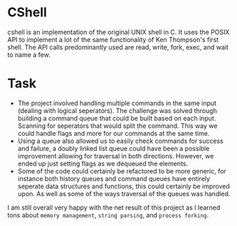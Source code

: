 # CShell

cshell is an implementation of the original UNIX shell in C. It uses the POSIX API to implement a lot of the same functionality of Ken Thompson's first shell.
The API calls predominantly used are read, write, fork, exec, and wait to name a few.

# Task
* The project involved handling multiple commands in the same input (dealing with logical seperators). The challenge was solved through building a command queue that could be built based on each input. Scanning for seperators that would split the command. This way we could handle flags and more for our commands at the same time.
* Using a queue also allowed us to easily check commands for success and failure, a doubly linked list queue could have been a possible improvement allowing for traversal in both directions. However, we ended up just setting flags as we dequeued the elements.
* Some of the code could certainly be refactored to be more generic, for instance both history queues and command queues have entirely seperate data structures and functions, this could certainly be improved upon. As well as some of the ways traversal of the queues was handled.

I am still overall very happy with the net result of this project as I learned tons about `memory management`, `string parsing`, and `process forking`.
